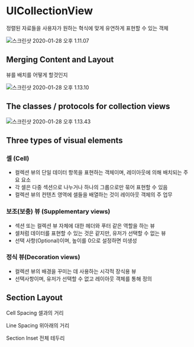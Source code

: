 # UICollectionView

정렬된 자료들을 사용자가 원하는 혁식에 맞게 유연하게 표현할 수 있는 객체

![스크린샷 2020-01-28 오후 1.11.07](https://tva1.sinaimg.cn/large/006tNbRwgy1gbc5g7pe88j31f10u0u0x.jpg)

## Merging Content and Layout

뷰를 배치를 어떻게 할것인지

![스크린샷 2020-01-28 오후 1.13.10](https://tva1.sinaimg.cn/large/006tNbRwgy1gbc5hy1675j310o0u0n8a.jpg)



## The classes / protocols for collection views

![스크린샷 2020-01-28 오후 1.13.43](https://tva1.sinaimg.cn/large/006tNbRwgy1gbc5ihnjesj30u00vsam6.jpg)



## Three types of visual elements

### 셀 (Cell)

- 컬렉션 뷰의 단일 데이터 항목을 표현하는 객체이며, 레이아웃에 의해 배치되는 주요 요소
- 각 셀은 다중 섹션으로 나누거나 하나의 그룹으로만 묶어 표현할 수 있음
- 컬렉션 뷰의 컨텐츠 영역에 셀들을 배열하는 것이 레이아웃 객체의 주 업무

### 보조(보충) 뷰 (Supplementary views)

- 섹션 또는 컬렉션 뷰 자체에 대한 헤더와 푸터 같은 역할을 하는 뷰
- 셀처럼 데이터를 표현할 수 있는 것은 같지만, 유저가 선택할 수 없는 뷰
- 선택 사항(Optional)이며, 높이를 0으로 설정하면 미생성

### 정식 뷰(Decoration views)

- 컬렉션 뷰의 배경을 꾸미는 데 사용하는 시각적 장식용 뷰
- 선택사항이며, 유저가 선택할 수 없고 레이아웃 객체를 통해 정의

## Section Layout

Cell Spacing 셀과의 거리

Line Spacing 위아래의 거리

Section Inset 전체 테두리 




